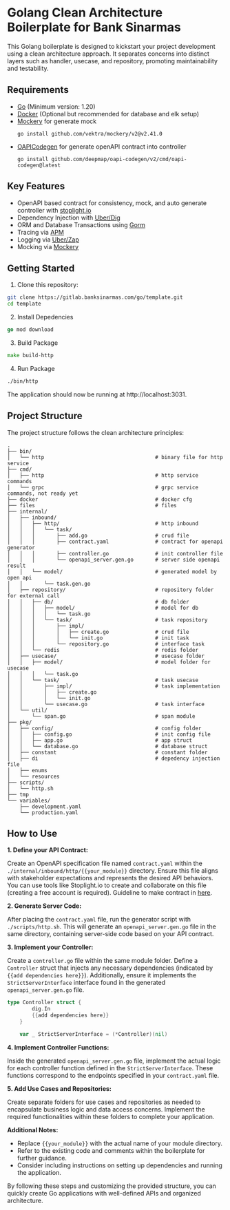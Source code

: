 # Golang Clean Architecture Boilerplate for Bank Sinarmas

This Golang boilerplate is designed to kickstart your project development using a clean architecture approach. It separates concerns into distinct layers such as handler, usecase, and repository, promoting maintainability and testability.

## Requirements

- [Go](https://golang.org/dl/) (Minimum version: 1.20)
- [Docker](https://www.docker.com/) (Optional but recommended for database and elk setup)
- [Mockery](https://vektra.github.io/mockery/latest/installation) for generate mock
  ```
  go install github.com/vektra/mockery/v2@v2.41.0
  ```
- [OAPICodegen](https://github.com/deepmap/oapi-codegen) for generate openAPI contract into controller
  ```
  go install github.com/deepmap/oapi-codegen/v2/cmd/oapi-codegen@latest
  ```

## Key Features

- OpenAPI based contract for consistency, mock, and auto generate controller with [stoplight.io](https://stoplight.io/)
- Dependency Injection with [Uber/Dig](https://github.com/uber-go/dig)
- ORM and Database Transactions using [Gorm](https://gorm.io/docs/index.html)
- Tracing via [APM](https://github.com/elastic/apm-agent-go)
- Logging via [Uber/Zap](https://github.com/uber-go/zap)
- Mocking via [Mockery](https://vektra.github.io/mockery/latest/installation)

## Getting Started

1. Clone this repository:

```bash
git clone https://gitlab.banksinarmas.com/go/template.git
cd template
```

2. Install Depedencies

```go
go mod download
```

3. Build Package

```go
make build-http
```

4. Run Package

```bash
./bin/http
```

The application should now be running at http://localhost:3031.

## Project Structure

The project structure follows the clean architecture principles:

```
.
├── bin/
│   └── http                                    # binary file for http service
├── cmd/
│   ├── http                                    # http service commands
│   └── grpc                                    # grpc service commands, not ready yet
├── docker                                      # docker cfg
├── files                                       # files
├── internal/
│   ├── inbound/
│   │   ├── http/                               # http inbound
│   │   │   └── task/
│   │   │       ├── add.go                      # crud file
│   │   │       ├── contract.yaml               # contract for openapi generator
│   │   │       ├── controller.go               # init controller file
│   │   │       └── openapi_server.gen.go       # server side openapi result
│   │   └── model/                              # generated model by open api
│   │       └── task.gen.go
│   ├── repository/                             # repository folder for external call
│   │   ├── db/                                 # db folder
│   │   │   ├── model/                          # model for db
│   │   │   │   └── task.go
│   │   │   └── task/                           # task repository
│   │   │       ├── impl/
│   │   │       │   ├── create.go               # crud file
│   │   │       │   └── init.go                 # init task
│   │   │       └── repository.go               # interface task
│   │   └── redis                               # redis folder
│   ├── usecase/                                # usecase folder
│   │   ├── model/                              # model folder for usecase
│   │   │   └── task.go
│   │   └── task/                               # task usecase
│   │       ├── impl/                           # task implementation
│   │       │   ├── create.go
│   │       │   └── init.go
│   │       └── usecase.go                      # task interface
│   └── util/
│       └── span.go                             # span module
├── pkg/
│   ├── config/                                 # config folder
│   │   ├── config.go                           # init config file
│   │   ├── app.go                              # app struct
│   │   └── database.go                         # database struct
│   ├── constant                                # constant folder
│   ├── di                                      # depedency injection file
│   ├── enums
│   └── resources
├── scripts/
│   └── http.sh
├── tmp
└── variables/
    ├── development.yaml
    └── production.yaml
```

## How to Use

**1. Define your API Contract:**

Create an OpenAPI specification file named `contract.yaml` within the `./internal/inbound/http/{{your_module}}` directory. Ensure this file aligns with stakeholder expectations and represents the desired API behaviors. You can use tools like Stoplight.io to create and collaborate on this file (creating a free account is required). Guideline to make contract in [here](https://docs.google.com/document/d/1aQeGRRN2Z9am_MhHYKd7r6JdTiy004UbbvfbH_TR7iw/edit?usp=sharing).

**2. Generate Server Code:**

After placing the `contract.yaml` file, run the generator script with `./scripts/http.sh`. This will generate an `openapi_server.gen.go` file in the same directory, containing server-side code based on your API contract.

**3. Implement your Controller:**

Create a `controller.go` file within the same module folder. Define a `Controller` struct that injects any necessary dependencies (indicated by `{{add dependencies here}}`). Additionally, ensure it implements the `StrictServerInterface` interface found in the generated `openapi_server.gen.go` file.

```go
type Controller struct {
        dig.In
        {{add dependencies here}}
    }

    var _ StrictServerInterface = (*Controller)(nil)
```

**4. Implement Controller Functions:**

Inside the generated `openapi_server.gen.go` file, implement the actual logic for each controller function defined in the `StrictServerInterface`. These functions correspond to the endpoints specified in your `contract.yaml` file.

**5. Add Use Cases and Repositories:**

Create separate folders for use cases and repositories as needed to encapsulate business logic and data access concerns. Implement the required functionalities within these folders to complete your application.

**Additional Notes:**

- Replace `{{your_module}}` with the actual name of your module directory.
- Refer to the existing code and comments within the boilerplate for further guidance.
- Consider including instructions on setting up dependencies and running the application.

By following these steps and customizing the provided structure, you can quickly create Go applications with well-defined APIs and organized architecture.
